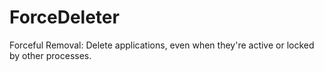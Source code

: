 # ForceDeleter
Forceful Removal: Delete applications, even when they're active or locked by other processes.

